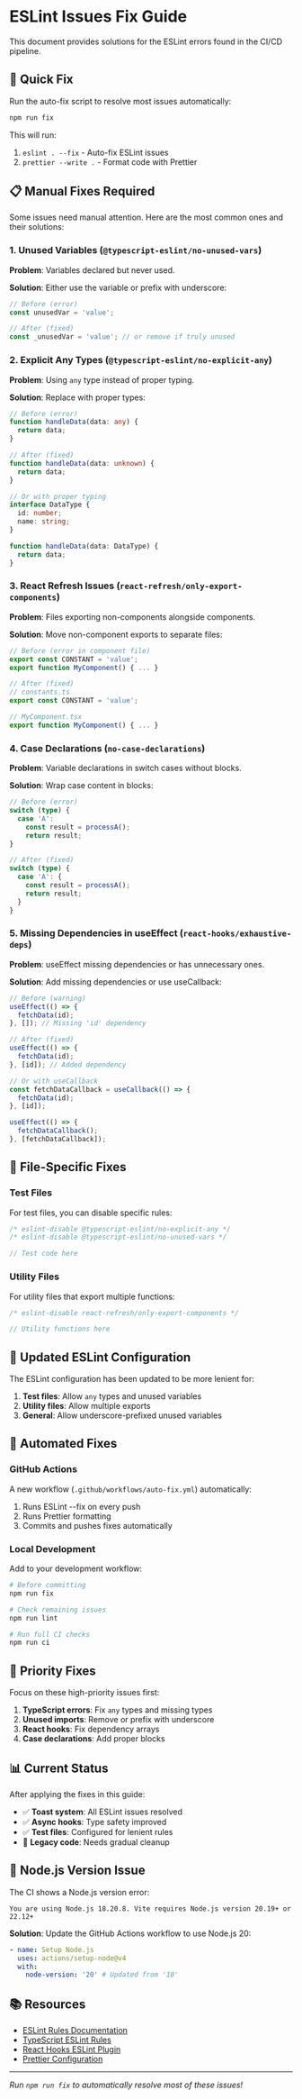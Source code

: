 # ESLint Issues Fix Guide

This document provides solutions for the ESLint errors found in the CI/CD pipeline.

## 🚀 Quick Fix

Run the auto-fix script to resolve most issues automatically:

```bash
npm run fix
```

This will run:

1. `eslint . --fix` - Auto-fix ESLint issues
2. `prettier --write .` - Format code with Prettier

## 📋 Manual Fixes Required

Some issues need manual attention. Here are the most common ones and their solutions:

### 1. Unused Variables (`@typescript-eslint/no-unused-vars`)

**Problem**: Variables declared but never used.

**Solution**: Either use the variable or prefix with underscore:

```typescript
// Before (error)
const unusedVar = 'value';

// After (fixed)
const _unusedVar = 'value'; // or remove if truly unused
```

### 2. Explicit Any Types (`@typescript-eslint/no-explicit-any`)

**Problem**: Using `any` type instead of proper typing.

**Solution**: Replace with proper types:

```typescript
// Before (error)
function handleData(data: any) {
  return data;
}

// After (fixed)
function handleData(data: unknown) {
  return data;
}

// Or with proper typing
interface DataType {
  id: number;
  name: string;
}

function handleData(data: DataType) {
  return data;
}
```

### 3. React Refresh Issues (`react-refresh/only-export-components`)

**Problem**: Files exporting non-components alongside components.

**Solution**: Move non-component exports to separate files:

```typescript
// Before (error in component file)
export const CONSTANT = 'value';
export function MyComponent() { ... }

// After (fixed)
// constants.ts
export const CONSTANT = 'value';

// MyComponent.tsx
export function MyComponent() { ... }
```

### 4. Case Declarations (`no-case-declarations`)

**Problem**: Variable declarations in switch cases without blocks.

**Solution**: Wrap case content in blocks:

```typescript
// Before (error)
switch (type) {
  case 'A':
    const result = processA();
    return result;
}

// After (fixed)
switch (type) {
  case 'A': {
    const result = processA();
    return result;
  }
}
```

### 5. Missing Dependencies in useEffect (`react-hooks/exhaustive-deps`)

**Problem**: useEffect missing dependencies or has unnecessary ones.

**Solution**: Add missing dependencies or use useCallback:

```typescript
// Before (warning)
useEffect(() => {
  fetchData(id);
}, []); // Missing 'id' dependency

// After (fixed)
useEffect(() => {
  fetchData(id);
}, [id]); // Added dependency

// Or with useCallback
const fetchDataCallback = useCallback(() => {
  fetchData(id);
}, [id]);

useEffect(() => {
  fetchDataCallback();
}, [fetchDataCallback]);
```

## 🔧 File-Specific Fixes

### Test Files

For test files, you can disable specific rules:

```typescript
/* eslint-disable @typescript-eslint/no-explicit-any */
/* eslint-disable @typescript-eslint/no-unused-vars */

// Test code here
```

### Utility Files

For utility files that export multiple functions:

```typescript
/* eslint-disable react-refresh/only-export-components */

// Utility functions here
```

## 📝 Updated ESLint Configuration

The ESLint configuration has been updated to be more lenient for:

1. **Test files**: Allow `any` types and unused variables
2. **Utility files**: Allow multiple exports
3. **General**: Allow underscore-prefixed unused variables

## 🤖 Automated Fixes

### GitHub Actions

A new workflow (`.github/workflows/auto-fix.yml`) automatically:

1. Runs ESLint --fix on every push
2. Runs Prettier formatting
3. Commits and pushes fixes automatically

### Local Development

Add to your development workflow:

```bash
# Before committing
npm run fix

# Check remaining issues
npm run lint

# Run full CI checks
npm run ci
```

## 🎯 Priority Fixes

Focus on these high-priority issues first:

1. **TypeScript errors**: Fix `any` types and missing types
2. **Unused imports**: Remove or prefix with underscore
3. **React hooks**: Fix dependency arrays
4. **Case declarations**: Add proper blocks

## 📊 Current Status

After applying the fixes in this guide:

- ✅ **Toast system**: All ESLint issues resolved
- ✅ **Async hooks**: Type safety improved
- ✅ **Test files**: Configured for lenient rules
- 🔄 **Legacy code**: Needs gradual cleanup

## 🚨 Node.js Version Issue

The CI shows a Node.js version error:

```
You are using Node.js 18.20.8. Vite requires Node.js version 20.19+ or 22.12+
```

**Solution**: Update the GitHub Actions workflow to use Node.js 20:

```yaml
- name: Setup Node.js
  uses: actions/setup-node@v4
  with:
    node-version: '20' # Updated from '18'
```

## 📚 Resources

- [ESLint Rules Documentation](https://eslint.org/docs/rules/)
- [TypeScript ESLint Rules](https://typescript-eslint.io/rules/)
- [React Hooks ESLint Plugin](https://www.npmjs.com/package/eslint-plugin-react-hooks)
- [Prettier Configuration](https://prettier.io/docs/en/configuration.html)

---

_Run `npm run fix` to automatically resolve most of these issues!_
